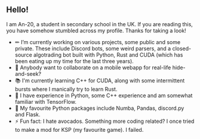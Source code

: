 ## Hello!
I am An-20, a student in secondary school in the UK. If you are reading this, you have somehow stumbled across my profile. Thanks for taking a look!

- ✏ I’m currently working on various projects, some public and some private. These include Discord bots, some weird parsers, and a closed-source algotrading bot built with Python, Rust and CUDA (which has been eating up my time for the last three years).
- 💬 Anybody want to collaborate on a mobile webapp for real-life hide-and-seek? 
- 📚 I'm currently learning C++ for CUDA, along with some intermittent bursts where I manically try to learn Rust. 
- 🎨 I have experience in Python, some C++ experience and am somewhat familiar with TensorFlow.
- 🌱 My favourite Python packages include Numba, Pandas, discord.py and Flask.
- ⚡ Fun fact: I hate avocados. Something more coding related? I once tried to make a mod for KSP (my favourite game). I failed.

<!--
[![GitHub Streak](https://github-readme-streak-stats.herokuapp.com?user=An-20&theme=rising-sun&date_format=M%20j%5B%2C%20Y%5D&background=22272E)](https://git.io/streak-stats)

**An-20/an-20** is a ✨ _special_ ✨ repository because its `README.md` (this file) appears on your GitHub profile.

Here are some ideas to get you started:

- 🔭 I’m currently working on ...
- 🌱 I’m currently learning ...
- 👯 I’m looking to collaborate on ...
- 🤔 I’m looking for help with ...
- 💬 Ask me about ...
- 📫 How to reach me: ...
- 😄 Pronouns: ...
- ⚡ Fun fact: ...
-->
